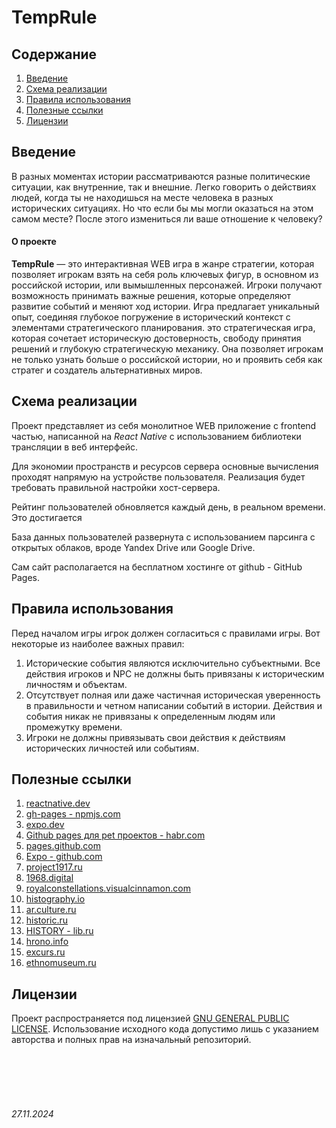 # TempRule

## Содержание

1. [Введение](./README.md#введение)
2. [Схема реализации](./README.md#схема-реализации)
3. [Правила использования](./README.md#правила-использования)
4. [Полезные ссылки](./README.md#полезные-ссылки)
5. [Лицензии](./README.md#лицензии)

## Введение

В разных моментах истории рассматриваются разные политические ситуации, как внутренние, 
так и внешние. Легко говорить о действиях людей, 
когда ты не находишься на месте человека в разных исторических ситуациях. 
Но что если бы мы могли оказаться на этом самом месте? 
После этого измениться ли ваше отношение к человеку?

#### О проекте

**TempRule** — это интерактивная WEB игра в жанре стратегии, 
которая позволяет игрокам взять на себя роль ключевых фигур, 
в основном из российской истории, или вымышленных персонажей. 
Игроки получают возможность принимать важные решения, 
которые определяют развитие событий и меняют ход истории. 
Игра предлагает уникальный опыт, 
соединяя глубокое погружение в исторический контекст с элементами стратегического планирования.
это стратегическая игра, которая сочетает историческую достоверность, 
свободу принятия решений и глубокую стратегическую механику. 
Она позволяет игрокам не только узнать больше о российской истории, 
но и проявить себя как стратег и создатель альтернативных миров.

## Схема реализации

Проект представляет из себя монолитное WEB приложение с frontend частью, 
написанной на *React Native* с использованием библиотеки трансляции в веб интерфейс.

Для экономии пространств и ресурсов сервера основные вычисления проходят напрямую на устройстве пользователя. 
Реализация будет требовать правильной настройки хост-сервера.

Рейтинг пользователей обновляется каждый день, 
в реальном времени. Это достигается 

База данных пользователей развернута с использованием
парсинга с открытых облаков, вроде Yandex Drive или Google Drive.

Сам сайт располагается на бесплатном хостинге от github - GitHub Pages.

## Правила использования

Перед началом игры игрок должен согласиться с правилами игры. Вот некоторые из наиболее важных правил:

1. Исторические события являются исключительно субъектными. Все действия игроков и NPC не должны быть привязаны к историческим личностям и объектам.
2. Отсутствует полная или даже частичная историческая уверенность в правильности и четном написании событий в истории. Действия и события никак не привязаны к определенным людям или промежутку времени.
3. Игроки не должны привязывать свои действия к действиям исторических личностей или событиям.


## Полезные ссылки

1. [reactnative.dev](https://reactnative.dev/)
2. [gh-pages - npmjs.com](https://www.npmjs.com/package/gh-pages)
3. [expo.dev](https://expo.dev/)
4. [Github pages для pet проектов - habr.com](https://habr.com/ru/articles/732546/)
5. [pages.github.com](https://pages.github.com/)
6. [Expo - github.com](https://github.com/expo/expo)
7. [project1917.ru](https://project1917.ru/)
8. [1968.digital](https://1968.digital/ru/main)
9. [royalconstellations.visualcinnamon.com](https://royalconstellations.visualcinnamon.com/)
10. [histography.io](http://histography.io/)
11. [ar.culture.ru](https://ar.culture.ru/)
12. [historic.ru](http://historic.ru/)
13. [HISTORY - lib.ru](https://lib.ru/HISTORY/)
14. [hrono.info](http://hrono.info/)
15. [excurs.ru](https://www.excurs.ru/)
16. [ethnomuseum.ru](http://www.ethnomuseum.ru/)

## Лицензии

Проект распространяется под лицензией [GNU GENERAL PUBLIC LICENSE](./LICENSE).
Использование исходного кода допустимо лишь с указанием авторства и полных прав на изначальный репозиторий.


<br><br>
<br><br>

###### 27.11.2024